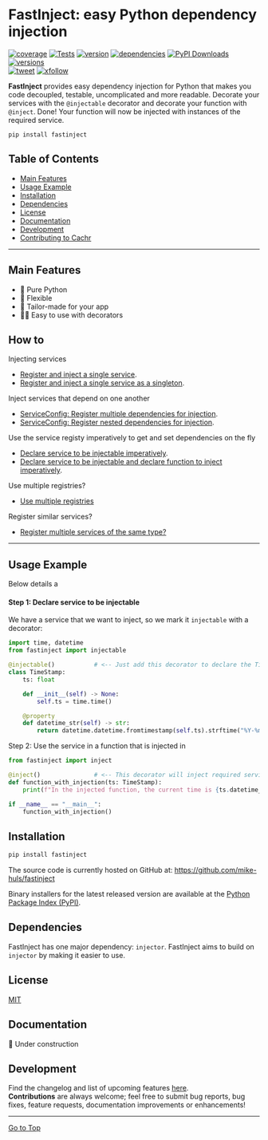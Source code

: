# FastInject: easy Python dependency injection

[![coverage](https://img.shields.io/codecov/c/github/mike-huls/fastinject)](https://codecov.io/gh/mike-huls/fastinject)
[![Tests](https://github.com/mike-huls/fastinject/actions/workflows/tests.yml/badge.svg)](https://github.com/mike-huls/fastinject/actions/workflows/tests.yml)
[![version](https://img.shields.io/pypi/v/fastinject?color=%2334D058&label=pypi%20package)](https://pypi.org/project/fastinject)
[![dependencies](https://img.shields.io/librariesio/release/pypi/fastinject)](https://pypi.org/project/fastinject)
[![PyPI Downloads](https://img.shields.io/pypi/dm/fastinject.svg?label=PyPI%20downloads)](https://pypistats.org/packages/fastinject)
[![versions](https://img.shields.io/pypi/pyversions/fastinject.svg?color=%2334D058)](https://pypi.org/project/fastinject)
<br>
[![tweet](https://img.shields.io/twitter/url?style=social&url=https%3A%2F%2Fgithub.com%2Fmike-huls%2Ffastinject)](https://twitter.com/intent/tweet?text=Check%20this%20out:&url=https%3A%2F%2Fgithub.com%2Fmike-huls%2Ffastinject) 
[![xfollow](https://img.shields.io/twitter/follow/mike_huls)](https://twitter.com/intent/follow?screen_name=mike_huls)

[//]: # (|         |                                                                                                                                                                                                                                                                                                                                                               |)
[//]: # (|---------|---------------------------------------------------------------------------------------------------------------------------------------------------------------------------------------------------------------------------------------------------------------------------------------------------------------------------------------------------------------|)
[//]: # (| Testing | ![coverage]&#40;https://img.shields.io/codecov/c/github/mike-huls/cachr&#41;                                                                                                                                                                                                                                                                                          |)
[//]: # (| Package | [![PyPI Latest Release]&#40;https://img.shields.io/pypi/v/cachr.svg&#41;]&#40;https://pypi.org/project/cachr/&#41; [![PyPI Downloads]&#40;https://img.shields.io/pypi/dm/cachr.svg?label=PyPI%20downloads&#41;]&#40;https://pypistats.org/packages/cachr&#41; <br/>![status]&#40;https://img.shields.io/pypi/status/cachr&#41; ![dependencies]&#40;https://img.shields.io/librariesio/release/pypi/cachr&#41; |)
[//]: # (| Meta    | ![GitHub License]&#40;https://img.shields.io/github/license/mike-huls/cachr&#41; ![implementation]&#40;https://img.shields.io/pypi/implementation/cachr&#41;  ![versions]&#40;https://img.shields.io/pypi/pyversions/cachr&#41;                                                                                                                                                       |)
[//]: # (| Social  | ![tweet]&#40;https://img.shields.io/twitter/url?style=social&url=https%3A%2F%2Fgithub.com%2Fmike-huls%2Fcachr&#41; ![xfollow]&#40;https://img.shields.io/twitter/follow/mike_huls?style=social&#41;                                                                                                                                                                           | )

**FastInject** provides easy dependency injection for Python that makes you code decoupled, testable, uncomplicated and more readable.
Decorate your services with the `@injectable` decorator and decorate your function with `@inject`. Done! 
Your function will now be injected with instances of the required service.
```shell
pip install fastinject
```

## Table of Contents
- [Main Features](#main-features)
- [Usage Example](#Usage-example)
- [Installation](#Installation)
- [Dependencies](#Dependencies)
- [License](#license)
- [Documentation](#documentation)
- [Development](#development)
- [Contributing to Cachr](#Development)
<hr>

## Main Features
- 🐍 Pure Python
- 🤸 Flexible
- 🎩 Tailor-made for your app
- 👨‍🎨 Easy to use with decorators

## How to
Injecting services
- [Register and inject a single service](demo/demo1_inject_single_service.py).
- [Register and inject a single service as a singleton](demo/demo2_inject_single_service_singleton.py).

Inject services that depend on one another
- [ServiceConfig: Register multiple dependencies for injection](demo/demo3_inject_service_config.py).
- [ServiceConfig: Register nested dependencies for injection](demo/demo4_inject_service_config_nested_dependencies.py).

Use the service registy imperatively to get and set dependencies on the fly
- [Declare service to be injectable imperatively](demo/demo5_add_and_get_services_from_registry.py).
- [Declare service to be injectable and declare function to inject imperatively](demo/demo6_add_and_get_service_config_imperatively.py).

Use multiple registries?
- [Use multiple registries](demo/demo7_multiple_registries.py)

Register similar services?
- [Register multiple services of the same type?](demo/demo8_register_multiple_instances_of_the_same_type.py)
<hr>

## Usage Example
Below details a 

#### Step 1: Declare service to be injectable
We have a service that we want to inject, so we mark it `injectable` with a decorator:
```python
import time, datetime
from fastinject import injectable

@injectable()           # <-- Just add this decorator to declare the TimeStamp service to be injectable
class TimeStamp:
    ts: float

    def __init__(self) -> None:
        self.ts = time.time()

    @property
    def datetime_str(self) -> str:
        return datetime.datetime.fromtimestamp(self.ts).strftime("%Y-%m-%d %H:%M:%S")
```

Step 2: Use the service in a function that is injected in
```python
from fastinject import inject

@inject()               # <-- This decorator will inject required services in this function
def function_with_injection(ts: TimeStamp):
    print(f"In the injected function, the current time is {ts.datetime_str}.")

if __name__ == "__main__":
    function_with_injection()
```



## Installation
```sh
pip install fastinject
```
The source code is currently hosted on GitHub at:
https://github.com/mike-huls/fastinject

Binary installers for the latest released version are available at the [Python
Package Index (PyPI)](https://pypi.org/project/fastinject).

## Dependencies
FastInject has one major dependency: `injector`. FastInject aims to build on `injector` by making it easier to use.

## License
[MIT](LICENSE.txt)

## Documentation
🔨 Under construction

## Development
Find the changelog and list of upcoming features [here](CHANGELOG.md).
<br>
**Contributions** are always welcome; feel free to submit bug reports, bug fixes, feature requests, documentation improvements or enhancements!

<hr>

[Go to Top](#table-of-contents)

